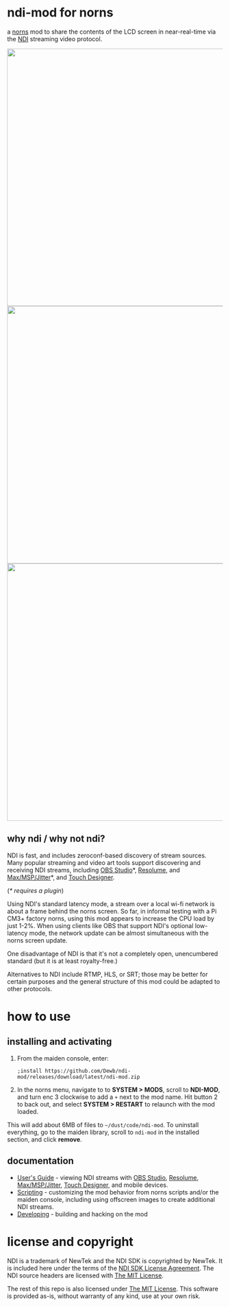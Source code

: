 # ndi-mod for norns

a [norns](https://monome.org/norns) mod to share the contents of the LCD screen in near-real-time via the [NDI](https://streamgeeks.us/what-is-ndi/) streaming video protocol.

<img src="https://user-images.githubusercontent.com/712405/174466864-cbf723bb-a657-4dab-bdf0-572e31b3e7ab.png" width=600>

<img src="https://user-images.githubusercontent.com/712405/174466636-d860d066-bd27-47da-b93f-035291ee5ab8.png" width=600>

<img src="https://user-images.githubusercontent.com/712405/174505098-a66b4830-e427-4ef1-978b-4302c11a8478.png" width=600>

## why ndi / why not ndi?

NDI is fast, and includes zeroconf-based discovery of stream sources. Many popular streaming and video art tools support discovering and receiving NDI streams, including [OBS Studio](https://obsproject.com/)\*, [Resolume](https://resolume.com/), and [Max/MSP/Jitter](https://cycling74.com/products/max-features)\*, and [Touch Designer](https://derivative.ca/UserGuide/NDI).

(*\* requires a plugin*)

Using NDI's standard latency mode, a stream over a local wi-fi network is about a frame behind the norns screen. So far, in informal testing with a Pi CM3+ factory norns, using this mod appears to increase the CPU load by just 1-2%. When using clients like OBS that support NDI's optional low-latency mode, the network update can be almost simultaneous with the norns screen update.

One disadvantage of NDI is that it's not a completely open, unencumbered standard (but it is at least royalty-free.)

Alternatives to NDI include RTMP, HLS, or SRT; those may be better for certain purposes and the general structure of this mod could be adapted to other protocols. 

# how to use

## installing and activating

1. From the maiden console, enter:
   ```
   ;install https://github.com/Dewb/ndi-mod/releases/download/latest/ndi-mod.zip
   ```
2. In the norns menu, navigate to to **SYSTEM > MODS**, scroll to **NDI-MOD**, and turn enc 3
   clockwise to add a `+` next to the mod name. Hit button 2 to back out, and select
   **SYSTEM > RESTART** to relaunch with the mod loaded.
   
This will add about 6MB of files to `~/dust/code/ndi-mod`. To uninstall everything, go to the maiden library, scroll to `ndi-mod` in the installed section, and click **remove**.

## documentation

* [User's Guide](docs/User's%20Guide.md) - viewing NDI streams with [OBS Studio](https://obsproject.com/), [Resolume](https://resolume.com/), [Max/MSP/Jitter](https://cycling74.com/products/max-features), [Touch Designer](https://derivative.ca/UserGuide/NDI), and mobile devices.
* [Scripting](docs/Scripting.md) - customizing the mod behavior from norns scripts and/or the maiden console, including using offscreen images to create additional NDI streams.
* [Developing](docs/Developing.md) - building and hacking on the mod

# license and copyright

NDI is a trademark of NewTek and the NDI SDK is copyrighted by NewTek. It is included here under the terms of the [NDI SDK License Agreement](dep/ndi/Processing.NDI.Lib.Licenses.txt). The NDI source headers are licensed with [The MIT License](https://mit-license.org/).

The rest of this repo is also licensed under [The MIT License](https://mit-license.org/). This software is provided as-is, without warranty of any kind, use at your own risk.

